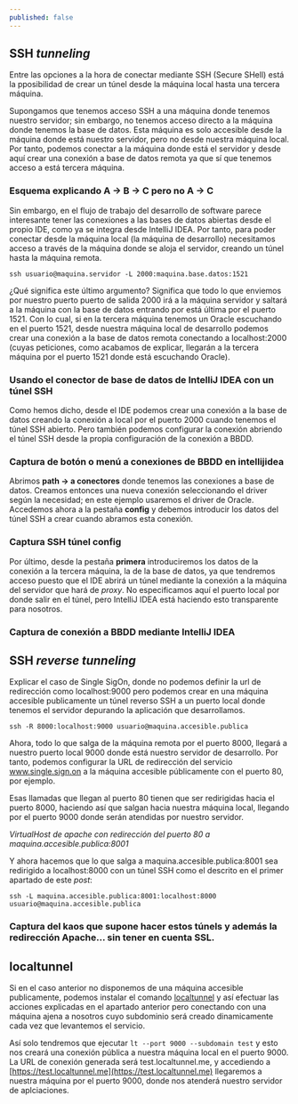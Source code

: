 ```yaml
---
published: false
---
```

## SSH _tunneling_

Entre las opciones a la hora de conectar mediante SSH (Secure SHell) está la pposibilidad de crear un túnel desde la máquina local hasta una tercera máquina.

Supongamos que tenemos acceso SSH a una máquina donde tenemos nuestro servidor; sin embargo, no tenemos acceso directo a la máquina donde tenemos la base de datos. Esta máquina es solo accesible desde la máquina donde está nuestro servidor, pero no desde nuestra máquina local. Por tanto, podemos conectar a la máquina donde está el servidor y desde aquí crear una conexión a base de datos remota ya que sí que tenemos acceso a está tercera máquina.

### Esquema explicando A -> B -> C pero no A -> C

Sin embargo, en el flujo de trabajo del desarrollo de software parece interesante tener las conexiones a las bases de datos abiertas desde el propio IDE, como ya se integra desde IntelliJ IDEA. Por tanto, para poder conectar desde la máquina local (la máquina de desarrollo) necesitamos acceso a través de la máquina donde se aloja el servidor, creando un túnel hasta la máquina remota.

`ssh usuario@maquina.servidor -L 2000:maquina.base.datos:1521`

¿Qué significa este último argumento? Significa que todo lo que enviemos por nuestro puerto puerto de salida 2000 irá a la máquina servidor y saltará a la máquina con la base de datos entrando por está última por el puerto 1521. Con lo cual, si en la tercera máquina tenemos un Oracle escuchando en el puerto 1521, desde nuestra máquina local de desarrollo podemos crear una conexión a la base de datos remota conectando a localhost:2000 (cuyas peticiones, como acabamos de explicar, llegarán a la tercera máquina por el puerto 1521 donde está escuchando Oracle).

### Usando el conector de base de datos de IntelliJ IDEA con un túnel SSH

Como hemos dicho, desde el IDE podemos crear una conexión a la base de datos creando la conexión a local por el puerto 2000 cuando tenemos el túnel SSH abierto. Pero también podemos configurar la conexión abriendo el túnel SSH desde la propia configuración de la conexión a BBDD.

### Captura de botón o menú a conexiones de BBDD en intellijidea

Abrimos **path -> a conectores** donde tenemos las conexiones a base de datos. Creamos entonces una nueva conexión seleccionando el driver según la necesidad; en este ejemplo usaremos el driver de Oracle. Accedemos ahora a la pestaña **config** y debemos introducir los datos del túnel SSH a crear cuando abramos esta conexión.

### Captura SSH túnel config

Por último, desde la pestaña **primera** introduciremos los datos de la conexión a la tercera máquina, la de la base de datos, ya que tendremos acceso puesto que el IDE abrirá un túnel mediante la conexión a la máquina del servidor que hará de _proxy_. No especificamos aquí el puerto local por donde salir en el túnel, pero IntelliJ IDEA está haciendo esto transparente para nosotros.

### Captura de conexión a BBDD mediante IntelliJ IDEA

## SSH _reverse tunneling_

Explicar el caso de Single SigOn, donde no podemos definir la url de redirección como localhost:9000 pero podemos crear en una máquina accesible publicamente un túnel reverso SSH a un puerto local donde tenemos el servidor depurando la aplicación que desarrollamos.

`ssh -R 8000:localhost:9000 usuario@maquina.accesible.publica`

Ahora, todo lo que salga de la máquina remota por el puerto 8000, llegará a nuestro puerto local 9000 donde está nuestro servidor de desarrollo. Por tanto, podemos configurar la URL de redirección del servicio www.single.sign.on a la máquina accesible públicamente con el puerto 80, por ejemplo.

Esas llamadas que llegan al puerto 80 tienen que ser redirigidas hacia el puerto 8000, haciendo así que salgan hacia nuestra máquina local, llegando por el puerto 9000 donde serán atendidas por nuestro servidor. 

_VirtualHost de apache con redirección del puerto 80 a maquina.accesible.publica:8001_

Y ahora hacemos que lo que salga a maquina.accesible.publica:8001 sea redirigido a localhost:8000 con un túnel SSH como el descrito en el primer apartado de este _post_:

`ssh -L maquina.accesible.publica:8001:localhost:8000 usuario@maquina.accesible.publica`

### Captura del kaos que supone hacer estos túnels y además la redirección Apache... sin tener en cuenta SSL.

## localtunnel

Si en el caso anterior no disponemos de una máquina accesible publicamente, podemos instalar el comando [localtunnel](https://localtunnel.github.io/www/) y así efectuar las acciones explicadas en el apartado anterior pero conectando con una máquina ajena a nosotros cuyo subdominio será creado dinamicamente cada vez que levantemos el servicio.

Así solo tendremos que ejecutar `lt --port 9000 --subdomain test` y esto nos creará una conexión pública a nuestra máquina local en el puerto 9000. La URL de conexión generada será test.localtunnel.me, y accediendo a [https://test.localtunnel.me](https://test.localtunnel.me) llegaremos a nuestra máquina por el puerto 9000, donde nos atenderá nuestro servidor de aplciaciones.
